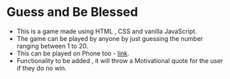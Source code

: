 # Guess and Be Blessed

- This is a game made using HTML , CSS and vanilla JavaScript.
- The game can be played by anyone by just guessing the number ranging between 1 to 20.
- This can be played on Phone too - <a href="https://guessandbless.netlify.app/" target="blank">link</a>.
- Functionality to be added , it will throw a Motivational quote for the user if they do no win.

